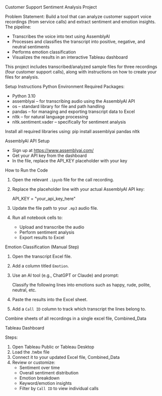 
Customer Support Sentiment Analysis Project

Problem Statement:
Build a tool that can analyze customer support voice recordings (from service calls) and extract sentiment and emotion insights. The pipeline:
- Transcribes the voice into text using AssemblyAI
- Processes and classifies the transcript into positive, negative, and neutral sentiments
- Performs emotion classification
- Visualizes the results in an interactive Tableau dashboard

This project includes transcribed/analyzed sample files for three recordings (four customer support calls), along with instructions on how to create your files for analysis.  

Setup Instructions
Python Environment
Required Packages:
- Python 3.10
- assemblyai – for transcribing audio using the AssemblyAI API
- os – standard library for file and path handling
- pandas – for managing and exporting transcript data to Excel
- nltk – for natural language processing
- nltk.sentiment.vader – specifically for sentiment analysis

Install all required libraries using:
pip install assemblyai pandas nltk

AssemblyAI API Setup
- Sign up at https://www.assemblyai.com/
- Get your API key from the dashboard
- In the file, replace the API_KEY placeholder with your key
  
How to Run the Code
1. Open the relevant `.ipynb` file for the call recording.
2. Replace the placeholder line with your actual AssemblyAI API key:

   API_KEY = "your_api_key_here"

3. Update the file path to your `.mp3` audio file.
4. Run all notebook cells to:
   - Upload and transcribe the audio
   - Perform sentiment analysis
   - Export results to Excel

Emotion Classification (Manual Step)
1. Open the transcript Excel file.
2. Add a column titled `Emotion`.
3. Use an AI tool (e.g., ChatGPT or Claude) and prompt:

   Classify the following lines into emotions such as happy, rude, polite, neutral, etc.

4. Paste the results into the Excel sheet.
5. Add a `Call ID` column to track which transcript the lines belong to.

Combine sheets of all recordings in a single excel file, Combined_Data

Tableau Dashboard

Steps:
1. Open Tableau Public or Tableau Desktop
2. Load the .twbx file
3. Connect it to your updated Excel file, Combined_Data 
4. Review or customize:
   - Sentiment over time
   - Overall sentiment distribution
   - Emotion breakdown
   - Keyword/emotion insights
   - Filter by `Call ID` to view individual calls













